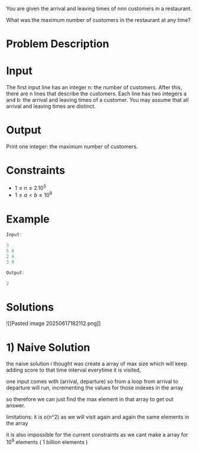 You are given the arrival and leaving times of nnn customers in a restaurant.

What was the maximum number of customers in the restaurant at any time?

# Problem Description
# Input

The first input line has an integer n: the number of customers. After this, there are n lines that describe the customers. Each line has two integers a and b: the arrival and leaving times of a customer. You may assume that all arrival and leaving times are distinct.

# Output

Print one integer: the maximum number of customers.

# Constraints

- $1≤n≤2.10^5$
- $1≤a<b≤10^9$

# Example

```cpp
Input:

3
5 8
2 4
3 9

Output:

2
```

# Solutions

![[Pasted image 20250617182112.png]]

# 1) Naive Solution
the naive solution i thought was create a array of max size which will keep adding score to that time interval everytime it is visited, 

one input comes with (arrival, departure)
so from a loop from arrival to departure will run, incrementing the values for those indexes in the array

so therefore we can just find the max element in that array to get out answer.

limitations:
it is o(n^2) as we will visit again and again the same elements in the array

it is also impossible for the current constraints as we cant make a array for $10^9$ elements ( 1 billion elements )

